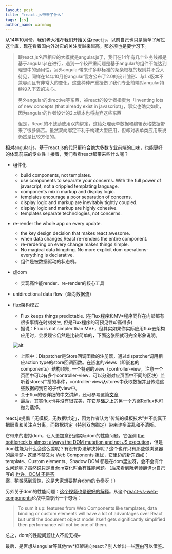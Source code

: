 ```yaml
---
layout: post
title: "react.js带来了什么"
tags: [js]
author_name: warmhug
---
```


从14年10月份，我们老大推荐我们开始关注react.js，以前自己也只是简单了解过这个库，现在看着国内外对它的关注度越来越高，那必须也是要学习下。

> 跟react.js名声相应的大概就是angular.js了，我们在14年有几个业务线都是基于angular.js在进行，遇到一个较严重问题是基于angular的组件不能达到理想中的通用性，另外angular带来许多非标准的条条框框的规则并不受人待见，同样在14年10月份angular官方公布了2.0的设计雏形、与1.x版本不兼容而且有非常大的变化，这些种种严重挫伤了我们专业前端对angular持续投入下去的决心。
>
> 另外angular的directive等东西，被react的设计者指责为「Inventing lots of new concepts (that already exist in javascript)」，事实也确实如此，因为angular的作者设计的2.x版本也将抛弃这些东西
>
> 但是，React的不鼓励使用双向绑定，这给处理表单数据和编辑表格数据带来了很多痛苦。虽然双向绑定不利于构建大型应用，但却对表单类应用来说仍然是比较方便的。

相对angular.js，基于react.js的代码更符合绝大多数专业前端的口味，也能更好的体现前端的专业性！接着，我们看看react都带来些什么呢？

- 组件化
  - build components, not templates.
  - use components to separate your concerns. With the full power of javascript, not a crippled templating language.
  - components mixin markup and display logic.
  - templates encourage a poor separation of concerns.
  - display logic and markup are inevitably tightly coupled.
  - display logic and markup are highly cohesive.
  - templates separate technologies, not concerns.

- re-render the whole app on every update.
  - the key design decision that makes react awesome.
  - when data changes,React re-renders the entire component.
  - re-rerdering on every change makes things simple.
  - No magical data bingding. No more explicit dom operations-everything is declarative.
  - 组件是被数据驱动的状态机。
- 虚dom
  - 实现高性能render、re-render的核心工具 
- unidirectional data flow（单向数据流）
- flux架构模式
  - Flux keeps things predictable. (在Flux程序和MV*程序同样在内部都有很多事情在时刻发生, 但是Flux程序的可预见性却高得多)
  - 据说：Flux is not simpler than MV*，但其实如果你实际应用flux去架构应用时，会发现它仍然是比较简单的，下面这张图就可完全形象说明。
  
  ![alt](http://hua-img.oss-cn-hangzhou.aliyuncs.com/blog/complex-Flux-data-flow.jpg)
  
  - 上图中：Dispatcher是Store回调函数的注册器，通过dispatcher调用相应action type的store回调函数。在嵌套的views（即嵌套的components）结构顶部, 一个特别的view（controller-view，注意一个页面中可以有多个controller-view、可以分别对应页面中不同的区块）监听着stores广播的事件，controller-view从stores中获取数据并且传递这些数据的到它的子代view中。
  - 关于flux的较详细的中文讲解，还可参考这篇[文章](http://xinranliu.me/2015-01-30-some-understanding-about-flux/)
  - 最后，其实flux也并没有很完美，在它基础之上的另一个方案[Reflux](http://spoike.ghost.io/deconstructing-reactjss-flux/)也可做为选择。

react.js提倡「无模板，无数据绑定」，因为作者认为“传统的模板技术”并不能真正把职责和关注点分离，而数据绑定（特别双向绑定）带来许多混乱和不清晰。

它带来的虚拟dom，让人更加意识到实际dom的性能问题，它强调 [the bottleneck is almost always the DOM mutation and not JS execution](http://facebook.github.io/react/docs/multiple-components.html#a-note-on-performance)，但是dom性能为什么会这么差呢？有没有办法解决掉呢？这个也许只有那些做浏览器的最清楚~ 这里不禁又为 Web Components 担忧，它里边的新东西如： template、Custom elements、Shadow DOM 都是在dom里边呀，会不会有什么问题呢？虽然说只是当dom变化时会有性能问题。（后来看到阮老师翻译or自己写的 [也许，DOM 不是答案](http://www.ruanyifeng.com/blog/2015/02/future-of-dom.html)，稍微感到震惊，这是大家想要抛弃dom的节奏呀！）

另外关于dom的性能问题：[这个视频也是很好的解释](http://youtu.be/1OeXsL5mr4g?t=18m23s)。从这个[react-vs-web-components](http://programmers.stackexchange.com/questions/225400/pros-and-cons-of-facebooks-react-vs-web-components-polymer)论战中摘录出一个句话：

> To sum it up: features from Web Components like templates, data binding or custom elements will have a lot of advantages over React but until the document object model itself gets significantly simplified then performance will not be one of them.

总之，dom的性能问题让人不能无视~

最后，是否想从angular等其他mv*框架转向react？别人给出一些[理由](http://www.csdn.net/article/2015-02-13/2823956-angular-vs-react)可以借鉴。
